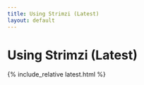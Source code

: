 ```yaml
---
title: Using Strimzi (Latest)
layout: default
---
```


<h1>Using Strimzi (Latest)</h1>

{% include_relative latest.html %}
